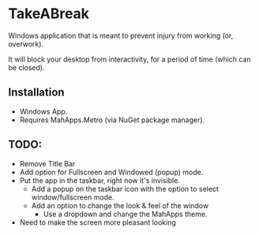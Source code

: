 # TakeABreak
Windows application that is meant to prevent injury from working (or, overwork). 

It will block your desktop from interactivity, for a period of time (which can be closed).

## Installation
* Windows App.
* Requires MahApps.Metro (via NuGet package manager).

## TODO:

* Remove Title Bar
* Add option for Fullscreen and Windowed (popup) mode.
* Put the app in the taskbar, right now it's invisible.
    * Add a popup on the taskbar icon with the option to select window/fullscreen mode.
    * Add an option to change the look & feel of the window
        * Use a dropdown and change the MahApps theme.
* Need to make the screen more pleasant looking 
